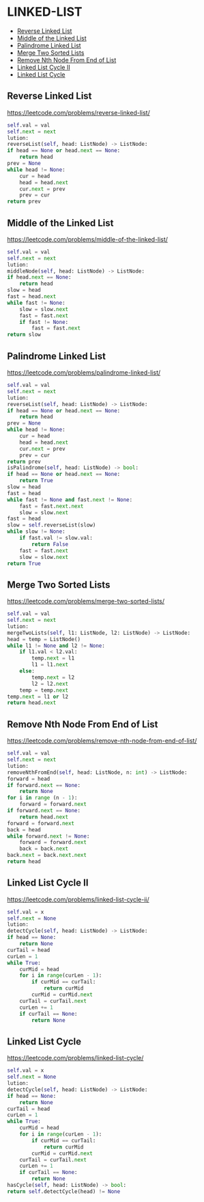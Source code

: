 # LINKED-LIST

+ [Reverse Linked List](#reverse-linked-list)
+ [Middle of the Linked List](#middle-of-the-linked-list)
+ [Palindrome Linked List](#palindrome-linked-list)
+ [Merge Two Sorted Lists](#merge-two-sorted-lists)
+ [Remove Nth Node From End of List](#remove-nth-node-from-end-of-list)
+ [Linked List Cycle II](#linked-list-cycle-ii)
+ [Linked List Cycle](#linked-list-cycle)
<!---->
## Reverse Linked List

https://leetcode.com/problems/reverse-linked-list/

```python
self.val = val
self.next = next
lution:
reverseList(self, head: ListNode) -> ListNode:
if head == None or head.next == None:
    return head
prev = None
while head != None:
    cur = head
    head = head.next
    cur.next = prev
    prev = cur
return prev
```

## Middle of the Linked List

https://leetcode.com/problems/middle-of-the-linked-list/

```python
self.val = val
self.next = next
lution:
middleNode(self, head: ListNode) -> ListNode:
if head.next == None:
    return head
slow = head
fast = head.next
while fast != None:
    slow = slow.next
    fast = fast.next
    if fast != None:
        fast = fast.next
return slow
```

## Palindrome Linked List

https://leetcode.com/problems/palindrome-linked-list/

```python
self.val = val
self.next = next
lution:
reverseList(self, head: ListNode) -> ListNode:
if head == None or head.next == None:
    return head
prev = None
while head != None:
    cur = head
    head = head.next
    cur.next = prev
    prev = cur
return prev
isPalindrome(self, head: ListNode) -> bool:
if head == None or head.next == None:
    return True
slow = head
fast = head
while fast != None and fast.next != None:
    fast = fast.next.next
    slow = slow.next
fast = head
slow = self.reverseList(slow)
while slow != None:
    if fast.val != slow.val:
        return False
    fast = fast.next
    slow = slow.next
return True
```

## Merge Two Sorted Lists

https://leetcode.com/problems/merge-two-sorted-lists/

```python
self.val = val
self.next = next
lution:
mergeTwoLists(self, l1: ListNode, l2: ListNode) -> ListNode:
head = temp = ListNode()
while l1 != None and l2 != None:
    if l1.val < l2.val:
        temp.next = l1
        l1 = l1.next
    else:
        temp.next = l2
        l2 = l2.next
    temp = temp.next
temp.next = l1 or l2
return head.next
```

## Remove Nth Node From End of List

https://leetcode.com/problems/remove-nth-node-from-end-of-list/

```python
self.val = val
self.next = next
lution:
removeNthFromEnd(self, head: ListNode, n: int) -> ListNode:
forward = head
if forward.next == None:
    return None
for i in range (n - 1):
    forward = forward.next
if forward.next == None:
    return head.next
forward = forward.next
back = head
while forward.next != None:
    forward = forward.next
    back = back.next
back.next = back.next.next
return head
```

## Linked List Cycle II

https://leetcode.com/problems/linked-list-cycle-ii/

```python
self.val = x
self.next = None
lution:
detectCycle(self, head: ListNode) -> ListNode:
if head == None:
    return None
curTail = head
curLen = 1
while True:
    curMid = head
    for i in range(curLen - 1):
        if curMid == curTail:
            return curMid
        curMid = curMid.next
    curTail = curTail.next
    curLen += 1
    if curTail == None:
        return None
```

## Linked List Cycle

https://leetcode.com/problems/linked-list-cycle/

```python
self.val = x
self.next = None
lution:
detectCycle(self, head: ListNode) -> ListNode:
if head == None:
    return None
curTail = head
curLen = 1
while True:
    curMid = head
    for i in range(curLen - 1):
        if curMid == curTail:
            return curMid
        curMid = curMid.next
    curTail = curTail.next
    curLen += 1
    if curTail == None:
        return None
hasCycle(self, head: ListNode) -> bool:
return self.detectCycle(head) != None
```

